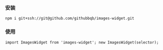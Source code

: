 ### 安装
`
npm i git+ssh://git@github.com/githubbqb/images-widget.git
`

### 使用
`
import ImagesWidget from 'images-widget';
new ImagesWidget(selector);
`
